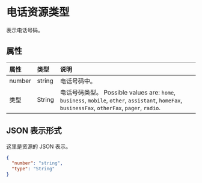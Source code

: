 # <a name="phone-resource-type"></a>电话资源类型

表示电话号码。


## <a name="properties"></a>属性
| 属性     | 类型   |说明|
|:---------------|:--------|:----------|
|number|string|电话号码中。|
|类型|String|电话号码类型。 Possible values are: `home`, `business`, `mobile`, `other`, `assistant`, `homeFax`, `businessFax`, `otherFax`, `pager`, `radio`.|

## <a name="json-representation"></a>JSON 表示形式

这里是资源的 JSON 表示。

<!-- {
  "blockType": "resource",
  "optionalProperties": [

  ],
  "@odata.type": "microsoft.graph.phone"
}-->

```json
{
  "number": "string",
  "type": "String"
}

```

<!-- uuid: 8fcb5dbc-d5aa-4681-8e31-b001d5168d79
2015-10-25 14:57:30 UTC -->
<!-- {
  "type": "#page.annotation",
  "description": "phone resource",
  "keywords": "",
  "section": "documentation",
  "tocPath": ""
}-->